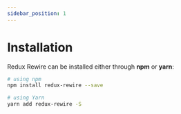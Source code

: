 ```yaml
---
sidebar_position: 1
---
```


# Installation

Redux Rewire can be installed either through **npm** or **yarn**:

```bash
# using npm 
npm install redux-rewire --save
```

```bash
# using Yarn
yarn add redux-rewire -S
```
